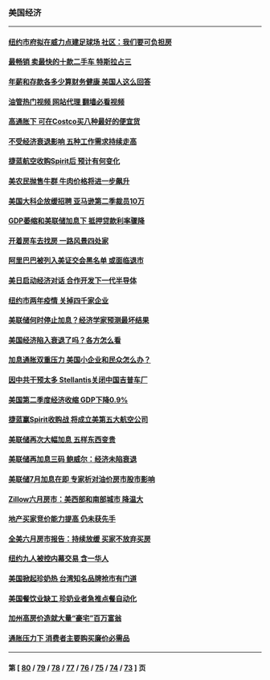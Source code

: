 ### 美国经济
---
#### [纽约市府拟在威力点建足球场 社区：我们要可负担房](../../pages/ncid1078158/n13793001.md?08012045) 
#### [最畅销 卖最快的十款二手车 特斯拉占三](../../pages/ncid1078158/n13790480.md?08012045) 
#### [年薪和存款各多少算财务健康 美国人这么回答](../../pages/ncid1078158/n13791305.md?08012045) 
#### [油管热门视频 网站代理 翻墙必看视频](http://209.222.30.114:81/youtube.html?08012045)
#### [高通胀下 可在Costco买八种最好的便宜货](../../pages/ncid1078158/n13786687.md?08012045) 
#### [不受经济衰退影响 五种工作需求持续走高](../../pages/ncid1078158/n13792032.md?08012045) 
#### [捷蓝航空收购Spirit后 预计有何变化](../../pages/ncid1078158/n13792405.md?08012045) 
#### [美农民抛售牛群 牛肉价格将进一步飙升](../../pages/ncid1078158/n13792403.md?08012045) 
#### [美国大科企放缓招聘 亚马逊第二季裁员10万](../../pages/ncid1078158/n13792044.md?08012045) 
#### [GDP萎缩和美联储加息下 抵押贷款利率骤降](../../pages/ncid1078158/n13791979.md?08012045) 
#### [开着房车去找房 一路风景四处家](../../pages/ncid1078158/n13791997.md?08012045) 
#### [阿里巴巴被列入美证交会黑名单 或面临退市](../../pages/ncid1078158/n13791857.md?08012045) 
#### [美日启动经济对话 合作开发下一代半导体](../../pages/ncid1078158/n13791852.md?08012045) 
#### [纽约市两年疫情 关掉四千家企业](../../pages/ncid1078158/n13791387.md?08012045) 
#### [美联储何时停止加息？经济学家预测最坏结果](../../pages/ncid1078158/n13791306.md?08012045) 
#### [美国经济陷入衰退了吗？各方怎么看](../../pages/ncid1078158/n13791167.md?08012045) 
#### [加息通胀双重压力 美国小企业和民众怎么办？](../../pages/ncid1078158/n13791154.md?08012045) 
#### [因中共干预太多 Stellantis关闭中国吉普车厂](../../pages/ncid1078158/n13791107.md?08012045) 
#### [美国第二季度经济收缩 GDP下降0.9%](../../pages/ncid1078158/n13791046.md?08012045) 
#### [捷蓝赢Spirit收购战 将成立美第五大航空公司](../../pages/ncid1078158/n13790940.md?08012045) 
#### [美联储再次大幅加息 五样东西变贵](../../pages/ncid1078158/n13790334.md?08012045) 
#### [美联储再加息三码 鲍威尔：经济未陷衰退](../../pages/ncid1078158/n13790265.md?08012045) 
#### [美联储7月加息在即 专家析对油价房市股市影响](../../pages/ncid1078158/n13790209.md?08012045) 
#### [Zillow六月房市：美西部和南部城市 降温大](../../pages/ncid1078158/n13789839.md?08012045) 
#### [地产买家竞价能力提高 仍未获先手](../../pages/ncid1078158/n13789813.md?08012045) 
#### [全美六月房市报告：持续放缓 买家不放弃买房](../../pages/ncid1078158/n13789828.md?08012045) 
#### [纽约九人被控内幕交易 含一华人](../../pages/ncid1078158/n13789773.md?08012045) 
#### [美国掀起珍奶热 台湾知名品牌抢市有门道](../../pages/ncid1078158/n13789782.md?08012045) 
#### [美国餐饮业缺工 珍奶业者急推点餐自动化](../../pages/ncid1078158/n13789775.md?08012045) 
#### [加州高房价造就大量“豪宅”百万富翁](../../pages/ncid1078158/n13789685.md?08012045) 
#### [通胀压力下 消费者主要购买廉价必需品](../../pages/ncid1078158/n13789622.md?08012045) 

---
#### 第 [ [80](./80.md?08012045) / [79](./79.md?08012045) / [78](./78.md?08012045) / [77](./77.md?08012045) / [76](./76.md?08012045) / [75](./75.md?08012045) / [74](./74.md?08012045) / [73](./73.md?08012045) ] 页
